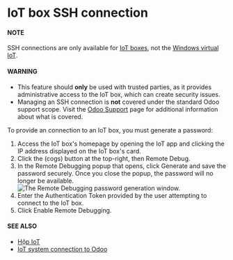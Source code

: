 # IoT box SSH connection

#### NOTE
SSH connections are only available for [IoT boxes](../iot_box.md), not the [Windows
virtual IoT](../windows_iot.md).

#### WARNING
- This feature should **only** be used with trusted parties, as it provides administrative
  access to the IoT box, which can create security issues.
- Managing an SSH connection is **not** covered under the standard Odoo support scope. Visit
  the [Odoo Support](https://www.odoo.com/help) page for additional information about what is
  covered.

To provide an  connection to an IoT box, you must generate a
password:

1. Access the IoT box's homepage by opening the IoT app and clicking the IP address displayed
   on the IoT box's card.
2. Click the <i class="fa fa-cogs"></i> (cogs) button at the top-right, then Remote
   Debug.
3. In the Remote Debugging popup that opens, click Generate and save the
   password securely. Once you close the popup, the password will no longer be available.
   ![The Remote Debugging password generation window.](applications/general/iot/iot_advanced/ssh_connect/ssh-generate-password.png)
4. Enter the Authentication Token provided by the user attempting to connect to the IoT
   box.
5. Click Enable Remote Debugging.

#### SEE ALSO
- [Hộp IoT](../iot_box.md)
- [IoT system connection to Odoo](../connect.md)
